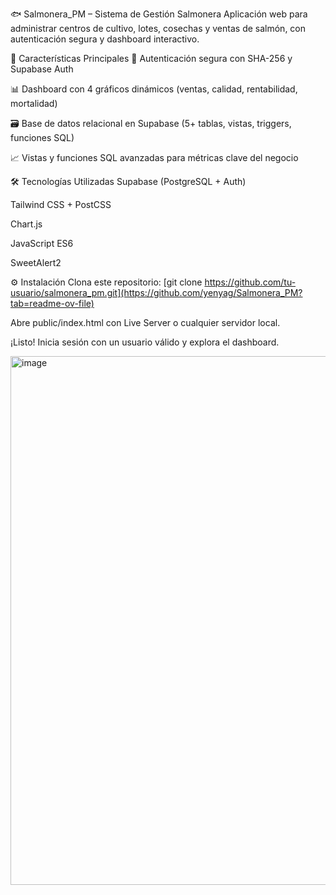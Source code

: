 🐟 Salmonera_PM – Sistema de Gestión Salmonera
Aplicación web para administrar centros de cultivo, lotes, cosechas y ventas de salmón, con autenticación segura y dashboard interactivo.

🚀 Características Principales
🔐 Autenticación segura con SHA-256 y Supabase Auth

📊 Dashboard con 4 gráficos dinámicos (ventas, calidad, rentabilidad, mortalidad)

🗃️ Base de datos relacional en Supabase (5+ tablas, vistas, triggers, funciones SQL)

📈 Vistas y funciones SQL avanzadas para métricas clave del negocio

🛠️ Tecnologías Utilizadas
Supabase (PostgreSQL + Auth)

Tailwind CSS + PostCSS

Chart.js

JavaScript ES6

SweetAlert2

⚙️ Instalación
Clona este repositorio:
[git clone https://github.com/tu-usuario/salmonera_pm.git](https://github.com/yenyag/Salmonera_PM?tab=readme-ov-file)

Abre public/index.html con Live Server o cualquier servidor local.

¡Listo! Inicia sesión con un usuario válido y explora el dashboard.

<img width="1062" height="846" alt="image" src="https://github.com/user-attachments/assets/eb69eb58-514f-41e0-9b10-5c6a58425f97" />
